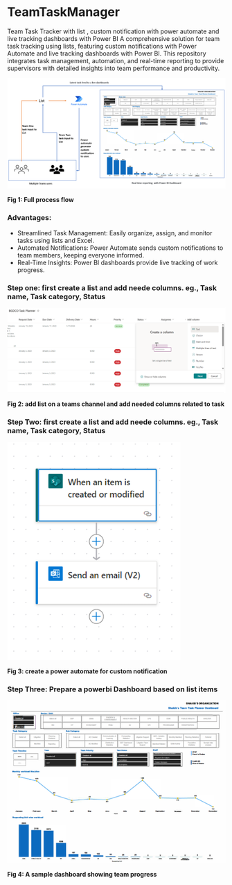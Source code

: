 # TeamTaskManager
Team Task Tracker with list , custom notification with power automate and  live tracking dashboards with Power BI
A comprehensive solution for team task tracking using lists, featuring custom notifications with Power Automate and live tracking dashboards with Power BI. This repository integrates task management, automation, and real-time reporting to provide supervisors with detailed insights into team performance and productivity.

<img  alt="process flow" width="900px" src="https://github.com/maeshakib/TeamTaskManager/blob/main/work%20flow.png" />

__**Fig 1: Full process flow**__

### Advantages:
- Streamlined Task Management: Easily organize, assign, and monitor tasks using lists and Excel.
- Automated Notifications: Power Automate sends custom notifications to team members, keeping everyone informed.
- Real-Time Insights: Power BI dashboards provide live tracking of work progress.

### Step one: first create a list and add neede columns. eg., Task name, Task category, Status

<img  alt="process flow" width="900px" src="https://github.com/maeshakib/TeamTaskManager/blob/main/add%20new%20column.png" />
 
__**Fig 2: add list on a teams channel and add needed columns related to task**__


### Step Two: first create a list and add neede columns. eg., Task name, Task category, Status

<img  alt="process flow" width="400px" src="https://github.com/maeshakib/TeamTaskManager/blob/main/power%20automate%20for%20email%20notification.png" />
 
__**Fig 3: create a power automate for custom notification**__


### Step Three: Prepare a powerbi Dashboard based on list items

<img  alt="process flow" width="800px" src="https://github.com/maeshakib/TeamTaskManager/blob/main/power%20bi%20screenshot.png" />
 
__**Fig 4: A sample dashboard showing team progress**__

